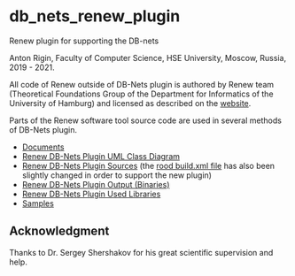 # db_nets_renew_plugin

Renew plugin for supporting the DB-nets

Anton Rigin, Faculty of Computer Science, HSE University, Moscow, Russia, 2019 - 2021.

All code of Renew outside of DB-Nets plugin is authored by Renew team (Theoretical Foundations Group of the Department for Informatics of the University of Hamburg) and licensed as described on the [website](http://www.renew.de/).

Parts of the Renew software tool source code are used in several methods of DB-Nets plugin.

* [Documents](root/docs)
* [Renew DB-Nets Plugin UML Class Diagram](root/docs/other/RenewDBNetsPluginFormalismsClassDiagram)
* [Renew DB-Nets Plugin Sources](root/prj/sol/projects/renew2.5source/renew2.5/src/DBNets) (the [rood build.xml file](root/prj/sol/projects/renew2.5source/renew2.5/src/build.xml) has also been slightly changed in order to support the new plugin)
* [Renew DB-Nets Plugin Output (Binaries)](root/prj/sol/output)
* [Renew DB-Nets Plugin Used Libraries](root/prj/sol/lib)
* [Samples](root/prj/sol/samples)

## Acknowledgment

Thanks to Dr. Sergey Shershakov for his great scientific supervision and help.
